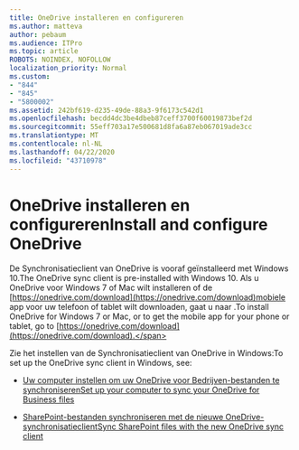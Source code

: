```yaml
---
title: OneDrive installeren en configureren
ms.author: matteva
author: pebaum
ms.audience: ITPro
ms.topic: article
ROBOTS: NOINDEX, NOFOLLOW
localization_priority: Normal
ms.custom:
- "844"
- "845"
- "5800002"
ms.assetid: 242bf619-d235-49de-88a3-9f6173c542d1
ms.openlocfilehash: becdd4dc3be4dbeb87ceff3700f60019873bef2d
ms.sourcegitcommit: 55eff703a17e500681d8fa6a87eb067019ade3cc
ms.translationtype: MT
ms.contentlocale: nl-NL
ms.lasthandoff: 04/22/2020
ms.locfileid: "43710978"
---
```

# <a name="install-and-configure-onedrive"></a><span data-ttu-id="6505c-102">OneDrive installeren en configureren</span><span class="sxs-lookup"><span data-stu-id="6505c-102">Install and configure OneDrive</span></span>

<span data-ttu-id="6505c-103">De Synchronisatieclient van OneDrive is vooraf geïnstalleerd met Windows 10.</span><span class="sxs-lookup"><span data-stu-id="6505c-103">The OneDrive sync client is pre-installed with Windows 10.</span></span> <span data-ttu-id="6505c-104">Als u OneDrive voor Windows 7 of Mac wilt installeren of de [https://onedrive.com/download](https://onedrive.com/download)mobiele app voor uw telefoon of tablet wilt downloaden, gaat u naar .</span><span class="sxs-lookup"><span data-stu-id="6505c-104">To install OneDrive for Windows 7 or Mac, or to get the mobile app for your phone or tablet, go to [https://onedrive.com/download](https://onedrive.com/download).</span></span>
  
<span data-ttu-id="6505c-105">Zie het instellen van de Synchronisatieclient van OneDrive in Windows:</span><span class="sxs-lookup"><span data-stu-id="6505c-105">To set up the OneDrive sync client in Windows, see:</span></span>
  
- [<span data-ttu-id="6505c-106">Uw computer instellen om uw OneDrive voor Bedrijven-bestanden te synchroniseren</span><span class="sxs-lookup"><span data-stu-id="6505c-106">Set up your computer to sync your OneDrive for Business files</span></span>](https://go.microsoft.com/fwlink/?linkid=533375)

- [<span data-ttu-id="6505c-107">SharePoint-bestanden synchroniseren met de nieuwe OneDrive-synchronisatieclient</span><span class="sxs-lookup"><span data-stu-id="6505c-107">Sync SharePoint files with the new OneDrive sync client</span></span>](https://go.microsoft.com/fwlink/?linkid=871666)
